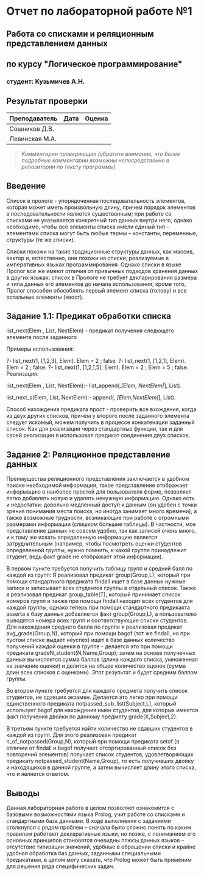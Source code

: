 # Отчет по лабораторной работе №1
## Работа со списками и реляционным представлением данных
## по курсу "Логическое программирование"

### студент: Кузьмичев А.Н.

## Результат проверки

| Преподаватель | Дата | Оценка |
|-------------------|--------------|---------------|
| Сошников Д.В. | | |
| Левинская М.А.| | |

> *Комментарии проверяющих (обратите внимание, что более подробные комментарии возможны непосредственно в репозитории по тексту программы)*

## Введение

Список в прологе - упорядоченная последовательность элементов, которая может иметь произвольную длину, причем порядок элементов в последовательности является существенным; при работе со списками не указывается конкретный тип данных внутри него, однако необходимо, чтобы все элементы списка имели единый тип - элементами списка могут быть любые термы – константы, переменные, структуры (те же списки).

Списки похожи на такие традиционные структуры данных, как массив, вектор и, естественно, они похожи на списки, реализуемые в императивных языках программирования. Однако списки в языке Пролог все же имеют отличия от привычных подходов хранения данных в других языках: список в Прологе не требует декларирования размера и типа данных его элементов до начала использования; кроме того, Пролог способен обособлять первый элемент списка (голову) и все остальные элементы (хвост).

## Задание 1.1: Предикат обработки списка

list_next(Elem , List, NextElem) - предикат получения следющего элемента после заданного

Примеры использования:

?- list_next(1, [1,2,3], Elem).
Elem = 2 ;
false.
?- list_next(1, [1,2,1], Elem).
Elem = 2 ;
false.
?- list_next(1, [1,2,1,5], Elem).
Elem = 2 ;
Elem = 5 ;
false.
Реализация:

list_next(Elem , List, NextElem):-
list_append(_,[Elem, NextElem|_], List).

list_next_s(Elem, List, NextElem):-
append(_, [Elem,NextElem|_], List).

Способ нахождения предиката прост - проверить все вхождения, когда из двух других списков, причем у второго после заданного элемента следует искомый, можем получить в процессе конкатенации заданный список. Как для реализации через стандартные функции, так и для своей реализации я использовал предикат соединения двух списков.

## Задание 2: Реляционное представление данных

Преимущества реляционного представления заключается в удобном поиске необходимой информации, такое представление отображает информацию в наиболее простой для пользователя форме, позволяет легко добавлять новую и удалять ненужную информацию. Однако есть и недостатки: довольно медленный доступ к данным (он удобен с точки зрения понимания места поиска, но иногда занимает много времени), а также возможные трудности, возникающие при работе с огромными размерами информации (слишком большие таблицы). В частности, мое представление данных не совсем удобно, так как записей очень много, и к тому же искать определенную информацию является затруднительным (например, чтобы посмотреть оценки студентов определенной группы, нужно помнить, к какой группе принадлежит студент, ведь факт grade не отображает этой информации).

В первом пункте требуется получить таблицу групп и средний балл по каждой из групп: Я реализовал предикат group(Group,L), который при помощи стандартного предиката findall ищет в базе данных нужные записи и записывает всех студентов группы в отдельный список. Также я реализовал предикат group_table(T), который принимает список номеров групп и также при помощи findall находит всех студентов для каждой группы, однако теперь при помощи стандартного предикакта asserta в базу данных добавляется факт group(Group,L), а пользователю выводятся номера всех групп и соответствующие списки студентов. Для нахождения среднего балла по группе я реализовал предикат avg_grade(Group,N), который при помощи bagof (тот же findall, но при пустом списке выдает неуспех) ищет в базе данных количество получений каждой оценки в группе - делается это при помощи предиката gradeN_student(N,Name,Group); затем на основе полученных данных вычисляется сумма баллов (длина каждого списка, умноженная на значение оценки) и делится на общее количество оценок (сумма
длин всех списков с оценками). Этот результат и будет средним баллом группы.

Во втором пункте требуется для каждого предмета получить список студентов, не сдавших экзамен. Делается это легко при помощи единственного предиката notpassed_sub_list(Subject,L), который использует bagof для нахождения имен студентов, для которых имеется факт получения двойки по данному предмету grade(X,Subject,2).

В третьем пункте требуется найти количество не сдавших студентов в каждой из групп. Для этого реализован предикат n_of_notpassed(Group,N), который при помощи предиката setof (в отличии от findall и bagof получает отсортированный список без повторений элементов) получает список студентов, удовлетворяющих предикату notpassed_student(Name,Group), то есть получивших двойку и находящихся в данной группе, а затем вычисляет длину этого списка, что и является ответом.

## Выводы

Данная лабораторная работа в целом позволяет ознакомится с базовыми возможностями языка Prolog, учит работе со списками и стандартными база данными. В ходе выполнения с заданиями столкнулся с рядом проблем – сначала было сложно понять по каким правилам работают декларативные языки, но позже, с пониманием его основных принципов становятся очевидны плюсы данных языков – отсутствие типизации значений, удобные в обращении списки и крайне удобная обработка баз данных, заданными специальными предикатами, в целом могу сказать, что Prolog может быть применим для решения ряда специфических задач.
